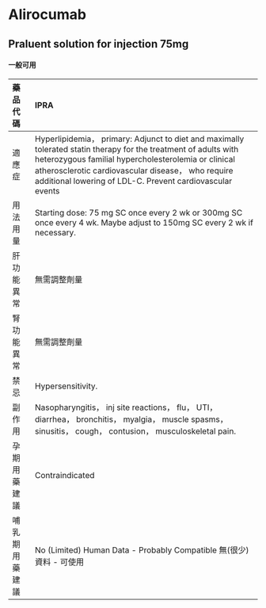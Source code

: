 # Alirocumab

## Praluent solution for injection 75mg

#### 一般可用

| 藥品代碼       | IPRA                                                                                                                                                                                                                                                                                      |
|:---------------|:------------------------------------------------------------------------------------------------------------------------------------------------------------------------------------------------------------------------------------------------------------------------------------------|
| 適應症         | Hyperlipidemia， primary: Adjunct to diet and maximally tolerated statin therapy for the treatment of adults with heterozygous familial hypercholesterolemia or clinical atherosclerotic cardiovascular disease， who require additional lowering of LDL-C. Prevent cardiovascular events |
| 用法用量       | Starting dose: 75 mg SC once every 2 wk or 300mg SC once every 4 wk. Maybe adjust to 150mg SC every 2 wk if necessary.                                                                                                                                                                    |
| 肝功能異常     | 無需調整劑量                                                                                                                                                                                                                                                                              |
| 腎功能異常     | 無需調整劑量                                                                                                                                                                                                                                                                              |
| 禁忌           | Hypersensitivity.                                                                                                                                                                                                                                                                         |
| 副作用         | Nasopharyngitis， inj site reactions， flu， UTI， diarrhea， bronchitis， myalgia， muscle spasms， sinusitis， cough， contusion， musculoskeletal pain.                                                                                                                                |
| 孕期用藥建議   | Contraindicated                                                                                                                                                                                                                                                                           |
| 哺乳期用藥建議 | No (Limited) Human Data - Probably Compatible 無(很少)資料 - 可使用                                                                                                                                                                                                                       |

